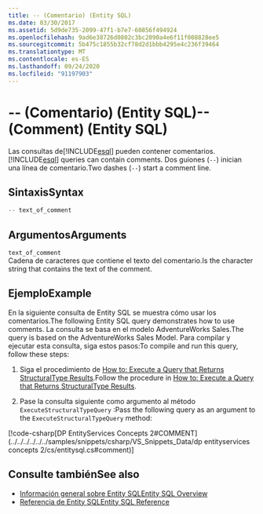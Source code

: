 ```yaml
---
title: -- (Comentario) (Entity SQL)
ms.date: 03/30/2017
ms.assetid: 5d9de735-2099-47f1-b7e7-60856f494924
ms.openlocfilehash: 9ad6e38726d0802c3bc2090a4e6f11f008828ee5
ms.sourcegitcommit: 5b475c1855b32cf78d2d1bbb4295e4c236f39464
ms.translationtype: MT
ms.contentlocale: es-ES
ms.lasthandoff: 09/24/2020
ms.locfileid: "91197903"
---
```

# <a name="---comment-entity-sql"></a><span data-ttu-id="fdb00-102">-- (Comentario) (Entity SQL)</span><span class="sxs-lookup"><span data-stu-id="fdb00-102">-- (Comment) (Entity SQL)</span></span>

<span data-ttu-id="fdb00-103">Las consultas de[!INCLUDE[esql](../../../../../../includes/esql-md.md)] pueden contener comentarios.</span><span class="sxs-lookup"><span data-stu-id="fdb00-103">[!INCLUDE[esql](../../../../../../includes/esql-md.md)] queries can contain comments.</span></span> <span data-ttu-id="fdb00-104">Dos guiones (`--`) inician una línea de comentario.</span><span class="sxs-lookup"><span data-stu-id="fdb00-104">Two dashes (`--`) start a comment line.</span></span>  
  
## <a name="syntax"></a><span data-ttu-id="fdb00-105">Sintaxis</span><span class="sxs-lookup"><span data-stu-id="fdb00-105">Syntax</span></span>  
  
```csharp  
-- text_of_comment  
```  
  
## <a name="arguments"></a><span data-ttu-id="fdb00-106">Argumentos</span><span class="sxs-lookup"><span data-stu-id="fdb00-106">Arguments</span></span>  

 `text_of_comment`  
 <span data-ttu-id="fdb00-107">Cadena de caracteres que contiene el texto del comentario.</span><span class="sxs-lookup"><span data-stu-id="fdb00-107">Is the character string that contains the text of the comment.</span></span>  
  
## <a name="example"></a><span data-ttu-id="fdb00-108">Ejemplo</span><span class="sxs-lookup"><span data-stu-id="fdb00-108">Example</span></span>  

 <span data-ttu-id="fdb00-109">En la siguiente consulta de Entity SQL se muestra cómo usar los comentarios.</span><span class="sxs-lookup"><span data-stu-id="fdb00-109">The following Entity SQL query demonstrates how to use comments.</span></span> <span data-ttu-id="fdb00-110">La consulta se basa en el modelo AdventureWorks Sales.</span><span class="sxs-lookup"><span data-stu-id="fdb00-110">The query is based on the AdventureWorks Sales Model.</span></span> <span data-ttu-id="fdb00-111">Para compilar y ejecutar esta consulta, siga estos pasos:</span><span class="sxs-lookup"><span data-stu-id="fdb00-111">To compile and run this query, follow these steps:</span></span>  
  
1. <span data-ttu-id="fdb00-112">Siga el procedimiento de [How to: Execute a Query that Returns StructuralType Results](../how-to-execute-a-query-that-returns-structuraltype-results.md).</span><span class="sxs-lookup"><span data-stu-id="fdb00-112">Follow the procedure in [How to: Execute a Query that Returns StructuralType Results](../how-to-execute-a-query-that-returns-structuraltype-results.md).</span></span>  
  
2. <span data-ttu-id="fdb00-113">Pase la consulta siguiente como argumento al método `ExecuteStructuralTypeQuery` :</span><span class="sxs-lookup"><span data-stu-id="fdb00-113">Pass the following query as an argument to the `ExecuteStructuralTypeQuery` method:</span></span>  
  
 [!code-csharp[DP EntityServices Concepts 2#COMMENT](../../../../../../samples/snippets/csharp/VS_Snippets_Data/dp entityservices concepts 2/cs/entitysql.cs#comment)]  
  
## <a name="see-also"></a><span data-ttu-id="fdb00-114">Consulte también</span><span class="sxs-lookup"><span data-stu-id="fdb00-114">See also</span></span>

- [<span data-ttu-id="fdb00-115">Información general sobre Entity SQL</span><span class="sxs-lookup"><span data-stu-id="fdb00-115">Entity SQL Overview</span></span>](entity-sql-overview.md)
- [<span data-ttu-id="fdb00-116">Referencia de Entity SQL</span><span class="sxs-lookup"><span data-stu-id="fdb00-116">Entity SQL Reference</span></span>](entity-sql-reference.md)
